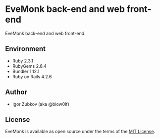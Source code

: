 # EveMonk back-end and web front-end

EveMonk back-end and web front-end.

## Environment

* Ruby 2.3.1
* RubyGems 2.6.4
* Bundler 1.12.1
* Ruby on Rails 4.2.6

## Author

* Igor Zubkov (aka @biow0lf)

## License

EveMonk is available as open source under the terms of the [MIT License](http://opensource.org/licenses/MIT).
